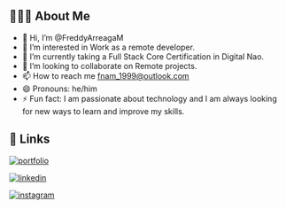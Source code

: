 ## 👨🏻‍💻 About Me

- 👋 Hi, I’m @FreddyArreagaM
- 👀 I’m interested in Work as a remote developer. 
- 🌱 I’m currently taking a Full Stack Core Certification in Digital Nao.
- 💞️ I’m looking to collaborate on Remote projects.
- 📫 How to reach me fnam_1999@outlook.com
- 😄 Pronouns: he/him
- ⚡ Fun fact: I am passionate about technology and I am always looking for new ways to learn and improve my skills.


## 🔗 Links
[![portfolio](https://img.shields.io/badge/Portafolio_Notion-000000?style=for-the-badge&logo=notion&logoColor=white)](https://portfoliodev.notion.site/Hola-soy-Freddy-Arreaga-M-aecbaf7ccf8c4fe6be61e1687b17d696?pvs=4)

[![linkedin](https://img.shields.io/badge/linkedin-0A66C2?style=for-the-badge&logo=linkedin&logoColor=white)](https://www.linkedin.com/in/fnam/)

[![instagram](https://img.shields.io/badge/Instagram-E4405F?style=for-the-badge&logo=instagram&logoColor=white)](https://www.instagram.com/fnam_99/)

